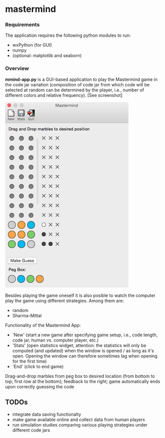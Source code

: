 # mastermind

### Requirements

The application requires the following python modules to run:
* wxPython (for GUI)
* numpy
* (optional: matplotlib and seaborn)

### Overview

**mmind-app.py** is a GUI-based application to play the Mastermind game in 
the code jar variation (composition of code jar from which code will be 
selected at random can be determined by the player, i.e., number of 
different colors and relative frequency). [See screenshot]

![screenshot][logo]

[logo]: img/ss.png "game screenshot"

Besides playing the game oneself it is also posible to watch the computer
play the game using different strategies. Among them are:
* random
* Sharma-Mittal

Functionality of the Mastermind App:
* 'New' (start a new game after specifying game setup, i.e., code length, 
code jar, human vs. computer player, etc.)
* 'Stats' (open statistics widget; attention: the statistics will only be 
computed (and updated) when the window is opened / as long as it's open.
Opening the window can therefore sometimes lag when opening for the first 
time)
* 'End' (click to end game)

Drag-and-drop marbles from peg box to desired location (from bottom to top; 
first row at the bottom); feedback to the right; game automatically ends 
upon correctly guessing the code


## TODOs

* integrate data saving functionalty
* make game available online and collect data from human players
* run simulation studies comparing various playing strategies under different 
code jars

